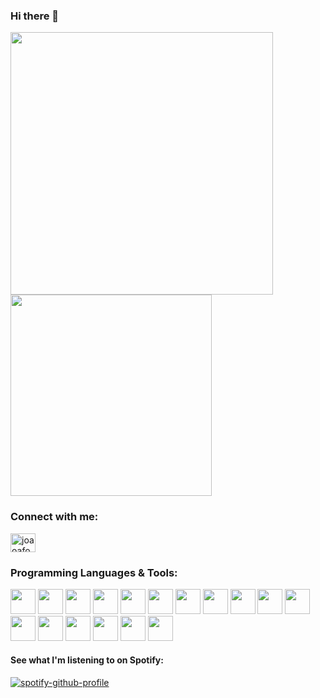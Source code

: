 ### Hi there 👋

<div>
   <img src="https://github-readme-stats.vercel.app/api?username=joaoafonso02&theme=gotham&show_icons=true&title_color=1CD7B9&icon_color=FFFFFF&border_color=1CD7B9&text_color=8D8D8D&include_all_commits=true" width="420" height="auto"/>

   <img src="https://github-readme-stats.vercel.app/api/top-langs/?username=joaoafonso02&hide=css,html&theme=gotham&bg_color=0D1116&langs_count=6&title_color=1CD7B9&border_color=1CD7B9&text_color=8D8D8D&layout=compact"  width="322" height="auto"/>
</div>

<h3> Connect with me: </h3>
<p>
   <a href="https://linkedin.com/in/joaoafonso02" target="blank"><img align="center" src="https://raw.githubusercontent.com/rahuldkjain/github-profile-readme-generator/master/src/images/icons/Social/linked-in-alt.svg" alt="joaoafonso02" height="30" width="40" /></a>
</p>

<h3> Programming Languages & Tools: </h3>
<div>
   <img height="40em" width="40em" src="https://cdn.jsdelivr.net/gh/devicons/devicon/icons/java/java-original.svg" />
   <img height="40em" width="40em" src="https://cdn.jsdelivr.net/gh/devicons/devicon/icons/javascript/javascript-original.svg" />
   <img height="40em" width="40em" src="https://cdn.jsdelivr.net/gh/devicons/devicon/icons/python/python-original.svg" />
   <img height="40em" width="40em" src="https://cdn.jsdelivr.net/gh/devicons/devicon/icons/c/c-original.svg" />
   <img height="40em" width="40em" src="https://cdn.jsdelivr.net/gh/devicons/devicon/icons/cplusplus/cplusplus-original.svg" />
   <img height="40em" width="40em" src="https://cdn.jsdelivr.net/gh/devicons/devicon/icons/go/go-original-wordmark.svg" />
   <img height="40em" width="40em" src="https://cdn.jsdelivr.net/gh/devicons/devicon/icons/docker/docker-original-wordmark.svg" />
   <img height="40em" width="40em" src="https://cdn.jsdelivr.net/gh/devicons/devicon/icons/git/git-original.svg" />
   <img height="40em" width="40em" src="https://cdn.jsdelivr.net/gh/devicons/devicon/icons/html5/html5-original.svg" />
   <img height="40em" width="40em" src="https://cdn.jsdelivr.net/gh/devicons/devicon/icons/css3/css3-original.svg" />
   <img height="40em" width="40em" src="https://cdn.jsdelivr.net/gh/devicons/devicon@latest/icons/django/django-plain.svg" />   
   <img height="40em" width="40em" src="https://cdn.jsdelivr.net/gh/devicons/devicon@latest/icons/postgresql/postgresql-original.svg" />
   <img height="40em" width="40em" src="https://cdn.jsdelivr.net/gh/devicons/devicon/icons/sqlite/sqlite-original.svg" />
   <img height="40em" width="40em" src="https://cdn.jsdelivr.net/gh/devicons/devicon/icons/mysql/mysql-original.svg" />
   <img height="40em" width="40em" src="https://cdn.jsdelivr.net/gh/devicons/devicon/icons/matlab/matlab-original.svg" />
   <img height="40em" width="40em" src="https://cdn.jsdelivr.net/gh/devicons/devicon/icons/flask/flask-original.svg" />  
   <img height="40em" width="40em" src="https://cdn.jsdelivr.net/gh/devicons/devicon/icons/apple/apple-original.svg" />
</div>

<h4> See what I'm listening to on Spotify: </h4>

<div>
   <a href="https://spotify-github-profile.vercel.app/api/view?uid=ferreira.afonso.joao002&cover_image=true&theme=novatorem&bar_color=4fb14e&bar_color_cover=false">
      <img src="https://spotify-github-profile.vercel.app/api/view?uid=ferreira.afonso.joao002&cover_image=true&theme=novatorem&bar_color=4fb14e&bar_color_cover=false" alt="spotify-github-profile" />
   </a>
</div>
